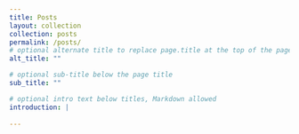 ```yaml
---
title: Posts
layout: collection
collection: posts
permalink: /posts/
# optional alternate title to replace page.title at the top of the page
alt_title: ""

# optional sub-title below the page title
sub_title: ""

# optional intro text below titles, Markdown allowed
introduction: |
    
---
```

